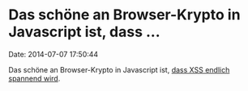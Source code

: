 Das schöne an Browser-Krypto in Javascript ist, dass \...
=========================================================

Date: 2014-07-07 17:50:44

Das schöne an Browser-Krypto in Javascript ist, [dass XSS endlich
spannend wird](http://vimeo.com/99599725).
